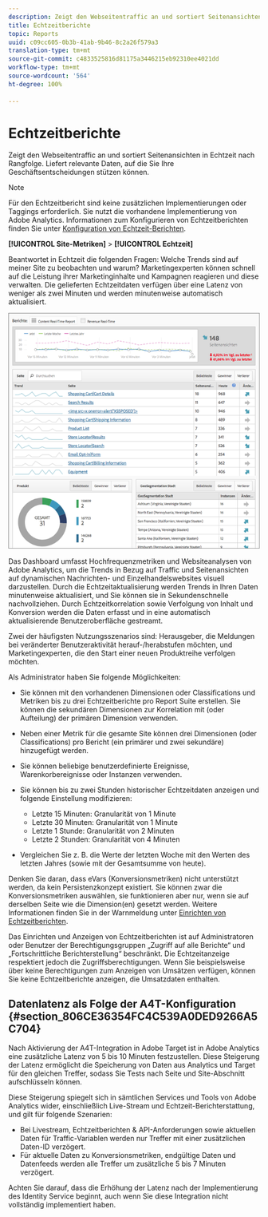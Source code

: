 ```yaml
---
description: Zeigt den Webseitentraffic an und sortiert Seitenansichten in Echtzeit nach Rangfolge. Liefert relevante Daten, auf die Sie Ihre Geschäftsentscheidungen stützen können.
title: Echtzeitberichte
topic: Reports
uuid: c09cc605-0b3b-41ab-9b46-8c2a26f579a3
translation-type: tm+mt
source-git-commit: c4833525816d81175a3446215eb92310ee4021dd
workflow-type: tm+mt
source-wordcount: '564'
ht-degree: 100%

---
```



# Echtzeitberichte

Zeigt den Webseitentraffic an und sortiert Seitenansichten in Echtzeit nach Rangfolge. Liefert relevante Daten, auf die Sie Ihre Geschäftsentscheidungen stützen können.

>[!NOTE]
>
>Für den Echtzeitbericht sind keine zusätzlichen Implementierungen oder Taggings erforderlich. Sie nutzt die vorhandene Implementierung von Adobe Analytics. Informationen zum Konfigurieren von Echtzeitberichten finden Sie unter  [Konfiguration von Echtzeit-Berichten](/help/admin/admin/realtime/t-realtime-admin.md).

**[!UICONTROL Site-Metriken]** > **[!UICONTROL Echtzeit]**

Beantwortet in Echtzeit die folgenden Fragen: Welche Trends sind auf meiner Site zu beobachten und warum? Marketingexperten können schnell auf die Leistung ihrer Marketinginhalte und Kampagnen reagieren und diese verwalten. Die gelieferten Echtzeitdaten verfügen über eine Latenz von weniger als zwei Minuten und werden minutenweise automatisch aktualisiert.

![](assets/report-realtime.png)

Das Dashboard umfasst Hochfrequenzmetriken und Websiteanalysen von Adobe Analytics, um die Trends in Bezug auf Traffic und Seitenansichten auf dynamischen Nachrichten- und Einzelhandelswebsites visuell darzustellen. Durch die Echtzeitaktualisierung werden Trends in Ihren Daten minutenweise aktualisiert, und Sie können sie in Sekundenschnelle nachvollziehen. Durch Echtzeitkorrelation sowie Verfolgung von Inhalt und Konversion werden die Daten erfasst und in eine automatisch aktualisierende Benutzeroberfläche gestreamt.

Zwei der häufigsten Nutzungsszenarios sind: Herausgeber, die Meldungen bei veränderter Benutzeraktivität herauf-/herabstufen möchten, und Marketingexperten, die den Start einer neuen Produktreihe verfolgen möchten.

Als Administrator haben Sie folgende Möglichkeiten:

* Sie können mit den vorhandenen Dimensionen oder Classifications und Metriken bis zu drei Echtzeitberichte pro Report Suite erstellen. Sie können die sekundären Dimensionen zur Korrelation mit (oder Aufteilung) der primären Dimension verwenden.
* Neben einer Metrik für die gesamte Site können drei Dimensionen (oder Classifications) pro Bericht (ein primärer und zwei sekundäre) hinzugefügt werden.
* Sie können beliebige benutzerdefinierte Ereignisse, Warenkorbereignisse oder Instanzen verwenden.
* Sie können bis zu zwei Stunden historischer Echtzeitdaten anzeigen und folgende Einstellung modifizieren:

   * Letzte 15 Minuten: Granularität von 1 Minute
   * Letzte 30 Minuten: Granularität von 1 Minute
   * Letzte 1 Stunde: Granularität von 2 Minuten
   * Letzte 2 Stunden: Granularität von 4 Minuten

* Vergleichen Sie z. B. die Werte der letzten Woche mit den Werten des letzten Jahres (sowie mit der Gesamtsumme von heute).

Denken Sie daran, dass eVars (Konversionsmetriken) nicht unterstützt werden, da kein Persistenzkonzept existiert. Sie können zwar die Konversionsmetriken auswählen, sie funktionieren aber nur, wenn sie auf derselben Seite wie die Dimension(en) gesetzt werden. Weitere Informationen finden Sie in der Warnmeldung unter [Einrichten von Echtzeitberichten](/help/admin/admin/realtime/t-realtime-admin.md).

Das Einrichten und Anzeigen von Echtzeitberichten ist auf Administratoren oder Benutzer der Berechtigungsgruppen „Zugriff auf alle Berichte“ und „Fortschrittliche Berichterstellung“ beschränkt. Die Echtzeitanzeige respektiert jedoch die Zugriffsberechtigungen. Wenn Sie beispielsweise über keine Berechtigungen zum Anzeigen von Umsätzen verfügen, können Sie keine Echtzeitberichte anzeigen, die Umsatzdaten enthalten.

## Datenlatenz als Folge der A4T-Konfiguration  {#section_806CE36354FC4C539A0DED9266A5C704}

Nach Aktivierung der A4T-Integration in Adobe Target ist in Adobe Analytics eine zusätzliche Latenz von 5 bis 10 Minuten festzustellen. Diese Steigerung der Latenz ermöglicht die Speicherung von Daten aus Analytics und Target für den gleichen Treffer, sodass Sie Tests nach Seite und Site-Abschnitt aufschlüsseln können.

Diese Steigerung spiegelt sich in sämtlichen Services und Tools von Adobe Analytics wider, einschließlich Live-Stream und Echtzeit-Berichterstattung, und gilt für folgende Szenarien:

* Bei Livestream, Echtzeitberichten &amp; API-Anforderungen sowie aktuellen Daten für Traffic-Variablen werden nur Treffer mit einer zusätzlichen Daten-ID verzögert.
* Für aktuelle Daten zu Konversionsmetriken, endgültige Daten und Datenfeeds werden alle Treffer um zusätzliche 5 bis 7 Minuten verzögert.

Achten Sie darauf, dass die Erhöhung der Latenz nach der Implementierung des Identity Service beginnt, auch wenn Sie diese Integration nicht vollständig implementiert haben.
